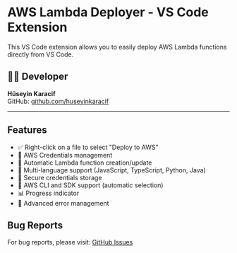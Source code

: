 # AWS Lambda Deployer - VS Code Extension

This VS Code extension allows you to easily deploy AWS Lambda functions directly from VS Code.

## 👨‍💻 Developer

**Hüseyin Karacif**  
GitHub: [github.com/huseyinkaracif](https://github.com/huseyinkaracif)

---

## Features

- ✅ Right-click on a file to select "Deploy to AWS"
- 🔐 AWS Credentials management
- 🚀 Automatic Lambda function creation/update
- 📝 Multi-language support (JavaScript, TypeScript, Python, Java)
- 💾 Secure credentials storage
- 🔄 AWS CLI and SDK support (automatic selection)
- 📊 Progress indicator
- 🎯 Advanced error management

## Bug Reports

For bug reports, please visit: [GitHub Issues](https://github.com/huseyinkaracif/huska-lambda-deployer/issues/new)
